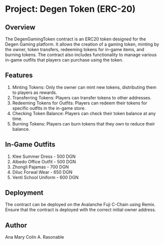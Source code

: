 # Project: Degen Token (ERC-20)

## Overview

The DegenGamingToken contract is an ERC20 token designed for the Degen Gaming platform. It allows the creation of a gaming token, minting by the owner, token transfers, redeeming tokens for in-game items, and burning tokens. The contract also includes functionality to manage various in-game outfits that players can purchase using the token.

## Features
1. Minting Tokens: Only the owner can mint new tokens, distributing them to players as rewards.
2. Transferring Tokens: Players can transfer tokens to other addresses.
3. Redeeming Tokens for Outfits: Players can redeem their tokens for specific outfits in the in-game store.
4. Checking Token Balance: Players can check their token balance at any time.
5. Burning Tokens: Players can burn tokens that they own to reduce their balance.

## In-Game Outfits
1. Klee Summer Dress - 500 DGN
2. Albedo Office Outfit - 500 DGN
3. Zhongli Pajamas - 700 DGN
4. Diluc Forwal Wear - 650 DGN
5. Venti School Uniform - 600 DGN

## Deployment
The contract can be deployed on the Avalanche Fuji C-Chain using Remix. Ensure that the contract is deployed with the correct initial owner address.

## Author
Ana Mary Colin A. Rasonable
